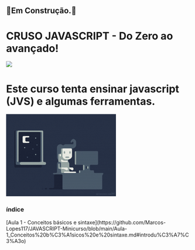 ## 🚧Em Construção.🚧

# <h1> CRUSO JAVASCRIPT - Do Zero ao avançado!</h1>


<img src="/img/jvs.gif">

# Este curso tenta ensinar javascript (JVS) e algumas ferramentas.

<img src="/img/giphy.gif" width=300 heigth=300>


<h3>índice</h3>
[Aula 1 - Conceitos básicos e sintaxe](https://github.com/Marcos-Lopes117/JAVASCRIPT-Minicurso/blob/main/Aula-1_Conceitos%20b%C3%A1sicos%20e%20sintaxe.md#introdu%C3%A7%C3%A3o)
